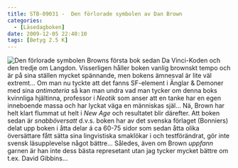 ```yaml
---
title: STB-09031 -  Den förlorade symbolen av Dan Brown
categories:
  - [Läsedagboken]
date: 2009-12-05 22:40:10
tags: [Betyg 2.5 K]
---
```

![Den förlorade symbolen](http://www.adlibris.com/se/covers/M/9/10/9100106461.jpg) Browns första bok sedan Da Vinci-Koden och den tredje om Langdon. Visserligen håller boken vanlig brownskt tempo och är på sina ställen mycket spännande, men bokens ämnesval är lite väl extremt... Om man nu tyckte att det fanns SF-element i Änglar & Demoner med sina _antimateria_ så kan man undra vad man tycker om denna boks kvinnliga hjältinna, professor i _Neotik_ som anser att en tanke har en egen inneboende massa och har lyckat väga en människas själ... Nä, Brown har helt klart flummat ut helt i _New Age_ och resultatet blir därefter. Att boken sedan är _snabböversatt_ d.v.s. boken har av det svenska förlaget (Bonniers) delat upp boken i åtta delar á ca 60-75 sidor som sedan åtta olika översättare fått sätta sina lingvistiska smaklökar i och testförändrat, gör inte svensk läsupplevelse något bättre... Således, även om Brown _uppfann_ garnen är han inte dess bästa represetant utan jag tycker mycket bättre om t.ex. David Gibbins...
